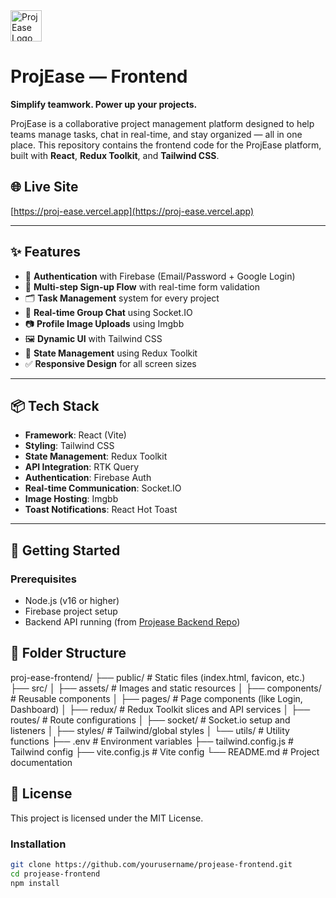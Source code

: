 <img src="https://i.ibb.co.com/6cMzRsHm/MINI-LOGO-FOR-WHITE-BG.png" alt="ProjEase Logo" width="50" height="50" />

# ProjEase — Frontend

**Simplify teamwork. Power up your projects.**

ProjEase is a collaborative project management platform designed to help teams manage tasks, chat in real-time, and stay organized — all in one place. This repository contains the frontend code for the ProjEase platform, built with **React**, **Redux Toolkit**, and **Tailwind CSS**.

## 🌐 Live Site

[https://proj-ease.vercel.app](https://proj-ease.vercel.app)

---

## ✨ Features

- 🔐 **Authentication** with Firebase (Email/Password + Google Login)
- 🧠 **Multi-step Sign-up Flow** with real-time form validation
- 🗂️ **Task Management** system for every project
- 💬 **Real-time Group Chat** using Socket.IO
- 📷 **Profile Image Uploads** using Imgbb
- 🖼️ **Dynamic UI** with Tailwind CSS
- 🔁 **State Management** using Redux Toolkit
- ✅ **Responsive Design** for all screen sizes

---

## 📦 Tech Stack

- **Framework**: React (Vite)
- **Styling**: Tailwind CSS
- **State Management**: Redux Toolkit
- **API Integration**: RTK Query
- **Authentication**: Firebase Auth
- **Real-time Communication**: Socket.IO
- **Image Hosting**: Imgbb
- **Toast Notifications**: React Hot Toast

---

## 🚀 Getting Started

### Prerequisites

- Node.js (v16 or higher)
- Firebase project setup
- Backend API running (from [Projease Backend Repo](#))
  
## 📁 Folder Structure

proj-ease-frontend/
├── public/               # Static files (index.html, favicon, etc.)
├── src/
│   ├── assets/           # Images and static resources
│   ├── components/       # Reusable components
│   ├── pages/            # Page components (like Login, Dashboard)
│   ├── redux/            # Redux Toolkit slices and API services
│   ├── routes/           # Route configurations
│   ├── socket/           # Socket.io setup and listeners
│   ├── styles/           # Tailwind/global styles
│   └── utils/            # Utility functions
├── .env                  # Environment variables
├── tailwind.config.js    # Tailwind config
├── vite.config.js        # Vite config
└── README.md             # Project documentation

## 📄 License

This project is licensed under the MIT License.

### Installation

```bash
git clone https://github.com/yourusername/projease-frontend.git
cd projease-frontend
npm install


